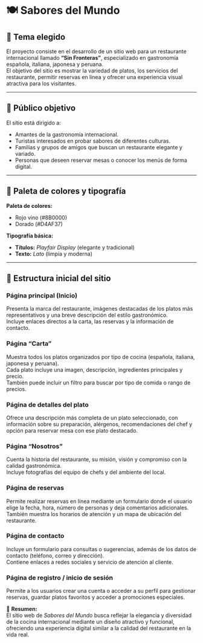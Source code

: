 # 🍽️ Sabores del Mundo

## 🧾 Tema elegido
El proyecto consiste en el desarrollo de un sitio web para un restaurante internacional llamado **“Sin Fronteras”**, especializado en gastronomía española, italiana, japonesa y peruana.  
El objetivo del sitio es mostrar la variedad de platos, los servicios del restaurante, permitir reservas en línea y ofrecer una experiencia visual atractiva para los visitantes.

---

## 🎯 Público objetivo
El sitio está dirigido a:
- Amantes de la gastronomía internacional.  
- Turistas interesados en probar sabores de diferentes culturas.  
- Familias y grupos de amigos que buscan un restaurante elegante y variado.  
- Personas que deseen reservar mesas o conocer los menús de forma digital.

---

## 🎨 Paleta de colores y tipografía
**Paleta de colores:**
- Rojo vino (#8B0000)    
- Dorado (#D4AF37)  

**Tipografía básica:**
- **Títulos:** *Playfair Display* (elegante y tradicional)  
- **Texto:** *Lato* (limpia y moderna)

---

## 🧱 Estructura inicial del sitio

### **Página principal (Inicio)**
Presenta la marca del restaurante, imágenes destacadas de los platos más representativos y una breve descripción del estilo gastronómico.  
Incluye enlaces directos a la carta, las reservas y la información de contacto.

### **Página “Carta”**
Muestra todos los platos organizados por tipo de cocina (española, italiana, japonesa y peruana).  
Cada plato incluye una imagen, descripción, ingredientes principales y precio.  
También puede incluir un filtro para buscar por tipo de comida o rango de precios.

### **Página de detalles del plato**
Ofrece una descripción más completa de un plato seleccionado, con información sobre su preparación, alérgenos, recomendaciones del chef y opción para reservar mesa con ese plato destacado.

### **Página “Nosotros”**
Cuenta la historia del restaurante, su misión, visión y compromiso con la calidad gastronómica.  
Incluye fotografías del equipo de chefs y del ambiente del local.

### **Página de reservas**
Permite realizar reservas en línea mediante un formulario donde el usuario elige la fecha, hora, número de personas y deja comentarios adicionales.  
También muestra los horarios de atención y un mapa de ubicación del restaurante.

### **Página de contacto**
Incluye un formulario para consultas o sugerencias, además de los datos de contacto (teléfono, correo y dirección).  
Contiene enlaces a redes sociales y servicio de atención al cliente.

### **Página de registro / inicio de sesión**
Permite a los usuarios crear una cuenta o acceder a su perfil para gestionar reservas, guardar platos favoritos y acceder a promociones especiales.

📌 **Resumen:**  
El sitio web de *Sabores del Mundo* busca reflejar la elegancia y diversidad de la cocina internacional mediante un diseño atractivo y funcional, ofreciendo una experiencia digital similar a la calidad del restaurante en la vida real.
